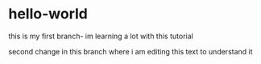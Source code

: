 # hello-world
this is my first branch- im learning a lot with this tutorial

second change in this branch where i am editing this text to understand it

